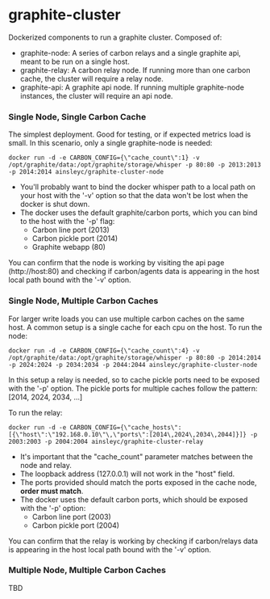 # graphite-cluster
Dockerized components to run a graphite cluster. Composed of:
* graphite-node: A series of carbon relays and a single graphite api, meant to be run on a single host.
* graphite-relay: A carbon relay node. If running more than one carbon cache, the cluster will require a relay node.
* graphite-api: A graphite api node. If running multiple graphite-node instances, the cluster will require an api node.

### Single Node, Single Carbon Cache
The simplest deployment. Good for testing, or if expected metrics load is small. In this scenario, only a single graphite-node is needed:
```
docker run -d -e CARBON_CONFIG={\"cache_count\":1} -v /opt/graphite/data:/opt/graphite/storage/whisper -p 80:80 -p 2013:2013 -p 2014:2014 ainsleyc/graphite-cluster-node
```
* You'll probably want to bind the docker whisper path to a local path on your host with the '-v' option so that the data won't be lost when the docker is shut down.
* The docker uses the default graphite/carbon ports, which you can bind to the host with the '-p' flag:
  * Carbon line port (2013)
  * Carbon pickle port (2014)
  * Graphite webapp (80)

You can confirm that the node is working by visiting the api page (http://host:80) and checking if carbon/agents data is appearing in the host local path bound with the '-v' option.

### Single Node, Multiple Carbon Caches
For larger write loads you can use multiple carbon caches on the same host. A common setup is a single cache for each cpu on the host. To run the node:
```
docker run -d -e CARBON_CONFIG={\"cache_count\":4} -v /opt/graphite/data:/opt/graphite/storage/whisper -p 80:80 -p 2014:2014 -p 2024:2024 -p 2034:2034 -p 2044:2044 ainsleyc/graphite-cluster-node
```
In this setup a relay is needed, so to cache pickle ports need to be exposed with the '-p' option. The pickle ports for multiple caches follow the pattern: [2014, 2024, 2034, ...]

To run the relay:
```
docker run -d -e CARBON_CONFIG={\"cache_hosts\":[{\"host\":\"192.168.0.10\"\,\"ports\":[2014\,2024\,2034\,2044]}]} -p 2003:2003 -p 2004:2004 ainsleyc/graphite-cluster-relay
```
* It's important that the "cache_count" parameter matches between the node and relay.
* The loopback address (127.0.0.1) will not work in the "host" field.
* The ports provided should match the ports exposed in the cache node, **order must match**.
* The docker uses the default carbon ports, which should be exposed with the '-p' option:
  * Carbon line port (2003)
  * Carbon pickle port (2004)

You can confirm that the relay is working by checking if carbon/relays data is appearing in the host local path bound with the '-v' option.

### Multiple Node, Multiple Carbon Caches
TBD
